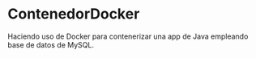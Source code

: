 # ContenedorDocker

Haciendo uso de Docker para contenerizar una app de Java empleando base de datos de MySQL.
